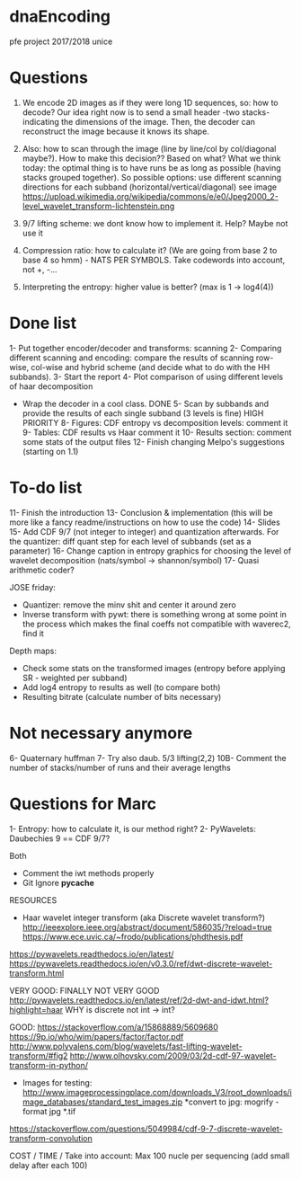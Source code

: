 # dnaEncoding
pfe project 2017/2018 unice

# Questions

1. We encode 2D images as if they were long 1D sequences, so: how to decode? 
Our idea right now is to send a small header -two stacks- indicating the dimensions of the image. Then, the decoder can reconstruct the image because it knows its shape.

2. Also: how to scan through the image (line by line/col by col/diagonal maybe?). How to make this decision?? Based on what?
What we think today: the optimal thing is to have runs be as long as possible (having stacks grouped together). So possible options: use different scanning directions for each subband (horizontal/vertical/diagonal) see image
https://upload.wikimedia.org/wikipedia/commons/e/e0/Jpeg2000_2-level_wavelet_transform-lichtenstein.png

3. 9/7 lifting scheme: we dont know how to implement it. Help? Maybe not use it

4. Compression ratio: how to calculate it? (We are going from base 2 to base 4 so hmm)  - NATS PER SYMBOLS. Take codewords into account, not +, -...

5. Interpreting the entropy: higher value is better? (max is 1 -> log4(4))

# Done list

1- Put together encoder/decoder and transforms: scanning
2- Comparing different scanning and encoding: compare the results of scanning row-wise, col-wise and hybrid scheme (and decide what to do with the HH subbands). 
3- Start the report 
4- Plot comparison of using different levels of haar decomposition
- Wrap the decoder in a cool class. DONE
5- Scan by subbands and provide the results of each single subband (3 levels is fine) HIGH PRIORITY
8- Figures: CDF entropy vs decomposition levels: comment it
9- Tables:  CDF results vs Haar comment it
10- Results section: comment some stats of the output files
12- Finish changing Melpo's suggestions (starting on 1.1)


# To-do list
11- Finish the introduction
13- Conclusion & implementation (this will be more like a fancy readme/instructions on how to use the code)
14- Slides
15- Add CDF 9/7 (not integer to integer) and quantization afterwards. For the quantizer: diff quant step for each level of subbands (set as a parameter)
16- Change caption in entropy graphics for choosing the level of wavelet decomposition (nats/symbol -> shannon/symbol)
17- Quasi arithmetic coder?

JOSE friday:
- Quantizer: remove the minv shit and center it around zero
- Inverse transform with pywt: there is something wrong at some point in the process which makes the final coeffs not compatible with waverec2, find it

Depth maps:
- Check some stats on the transformed images (entropy before applying SR - weighted per subband)
- Add log4 entropy to results as well (to compare both)
- Resulting bitrate (calculate number of bits necessary)

# Not necessary anymore
6- Quaternary huffman
7- Try also daub. 5/3 lifting(2,2)
10B- Comment the number of stacks/number of runs and their average lengths

# Questions for Marc
1- Entropy: how to calculate it, is our method right?
2- PyWavelets: Daubechies 9 == CDF 9/7? 

Both
- Comment the iwt methods properly
- Git Ignore __pycache__

RESOURCES
- Haar wavelet integer transform (aka Discrete wavelet transform?)
http://ieeexplore.ieee.org/abstract/document/586035/?reload=true
https://www.ece.uvic.ca/~frodo/publications/phdthesis.pdf

https://pywavelets.readthedocs.io/en/latest/
https://pywavelets.readthedocs.io/en/v0.3.0/ref/dwt-discrete-wavelet-transform.html

VERY GOOD: FINALLY NOT VERY GOOD
http://pywavelets.readthedocs.io/en/latest/ref/2d-dwt-and-idwt.html?highlight=haar
WHY is discrete not int -> int?

GOOD:
https://stackoverflow.com/a/15868889/5609680
https://9p.io/who/wim/papers/factor/factor.pdf
http://www.polyvalens.com/blog/wavelets/fast-lifting-wavelet-transform/#fig2
http://www.olhovsky.com/2009/03/2d-cdf-97-wavelet-transform-in-python/

- Images for testing:
	http://www.imageprocessingplace.com/downloads_V3/root_downloads/image_databases/standard_test_images.zip
	*convert to jpg: mogrify -format jpg *.tif


https://stackoverflow.com/questions/5049984/cdf-9-7-discrete-wavelet-transform-convolution

COST / TIME / 
Take into account: Max 100 nucle per sequencing (add small delay after each 100)
